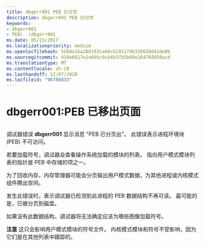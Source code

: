 ```yaml
---
title: dbgerr001 PEB 已分页
description: dbgerr001 PEB 已分页
keywords:
- dbgerr001
- PEB)  (dbgerr001
ms.date: 05/23/2017
ms.localizationpriority: medium
ms.openlocfilehash: 5bb0a1ba288193ca66c619117d6320630d41de06
ms.sourcegitcommit: 418e6617e2a695c9cb4b37b5b60e264760858acd
ms.translationtype: MT
ms.contentlocale: zh-CN
ms.lasthandoff: 12/07/2020
ms.locfileid: "96788833"
---
```

# <a name="dbgerr001-peb-is-paged-out"></a>dbgerr001:PEB 已移出页面


## <span id="ddk_dbgerr001_dbg"></span><span id="DDK_DBGERR001_DBG"></span>


调试器错误 **dbgerr001** 显示消息 "PEB 已分页出"。 此错误表示进程环境块 (PEB) 不可访问。

若要加载符号，调试器会查看操作系统加载的模块的列表。 指向用户模式模块列表的指针是 PEB 中存储的项之一。

为了回收内存，内存管理器可能会分页输出用户模式数据，为其他进程或内核模式组件腾出空间。

发生此错误时，表示调试器已检测到此进程的 PEB 数据结构不再可读。 最可能的是，已被分页到磁盘。

如果没有此数据结构，调试器将无法确定应该为哪些图像加载符号。

**注意**   这只会影响用户模式模块的符号文件。 内核模式模块和符号不受影响，因为它们是在其他列表中跟踪的。

 

 

 





